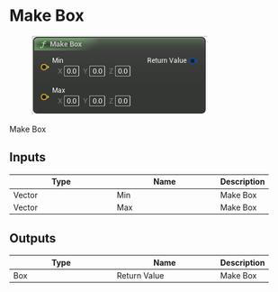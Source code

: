 # Make Box

<div align="left" data-full-width="false">

<figure><img src="Make_Box.png" alt=""><figcaption></figcaption></figure>

</div>

Make Box

## Inputs

<table>
<thead><tr><th width="170">Type</th><th width="170">Name</th><th>Description</th></tr></thead>
<tbody>
<tr><td>Vector</td><td>Min</td><td>Make Box</td></tr>
<tr><td>Vector</td><td>Max</td><td>Make Box</td></tr>
</tbody>
</table>

## Outputs

<table>
<thead><tr><th width="170">Type</th><th width="170">Name</th><th>Description</th></tr></thead>
<tbody>
<tr><td>Box</td><td>Return Value</td><td>Make Box</td></tr>
</tbody>
</table>